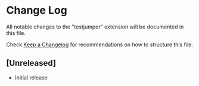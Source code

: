 # Change Log

All notable changes to the "testjumper" extension will be documented in this file.

Check [Keep a Changelog](http://keepachangelog.com/) for recommendations on how to structure this file.

## [Unreleased]

- Initial release
